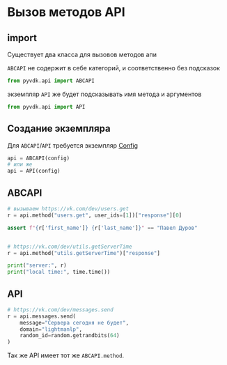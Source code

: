 # Вызов методов API

## import

Существует два класса для вызовов методов апи

`ABCAPI` не содержит в себе категорий, и соответственно без подсказок
```python
from pyvdk.api import ABCAPI
```

экземпляр `API` же будет подсказывать имя метода и аргументов
```python
from pyvdk.api import API
```

## Создание экземпляра

Для `ABCAPI`/`API` требуется экземпляр [Config](api_reference.md)
```python
api = ABCAPI(config)
# или же
api = API(config)
```

## ABCAPI

```python
# вызываем https://vk.com/dev/users.get
r = api.method("users.get", user_ids=[1])["response"][0]

assert f"{r['first_name']} {r['last_name']}" == "Павел Дуров"


# https://vk.com/dev/utils.getServerTime
r = api.method("utils.getServerTime")["response"]

print("server:", r)
print("local time:", time.time())
```

## API

```python
# https://vk.com/dev/messages.send
r = api.messages.send(
    message="Сервера сегодня не будет",
    domain="lightmanlp",
    random_id=random.getrandbits(64)
)
```

Так же API имеет тот же `ABCAPI.method`.
